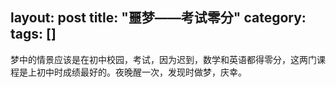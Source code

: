 layout: post
title: "噩梦——考试零分"
category: 
tags: []
---

梦中的情景应该是在初中校园，考试，因为迟到，数学和英语都得零分，这两门课程是上初中时成绩最好的。夜晚醒一次，发现时做梦，庆幸。